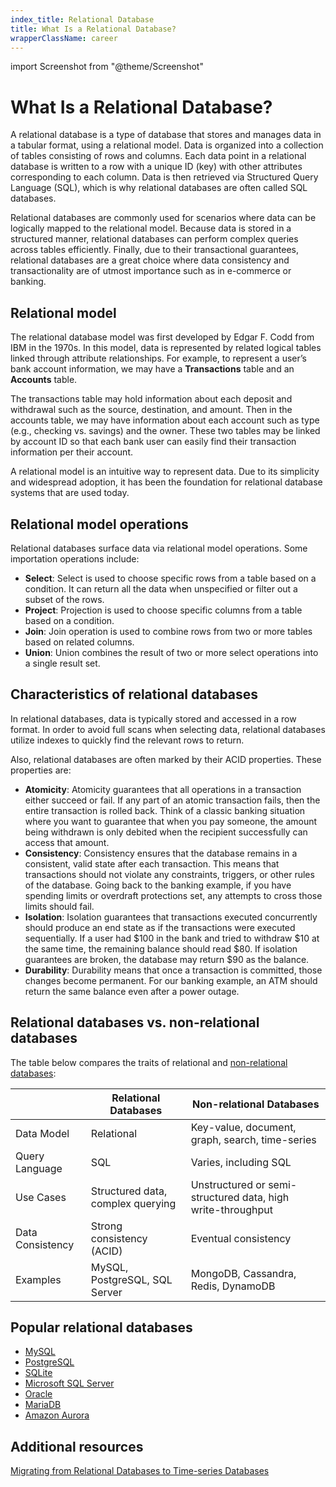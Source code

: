 ```yaml
---
index_title: Relational Database
title: What Is a Relational Database?
wrapperClassName: career
---
```


import Screenshot from "@theme/Screenshot"

# What Is a Relational Database?

A relational database is a type of database that stores and manages data in a
tabular format, using a relational model. Data is organized into a collection of
tables consisting of rows and columns. Each data point in a relational database
is written to a row with a unique ID (key) with other attributes corresponding
to each column. Data is then retrieved via Structured Query Language (SQL),
which is why relational databases are often called SQL databases.

<Screenshot
  alt="Diagram showing an example of a relational database with data in the Transaction table mapped to the Product table and the Customer table."
  height={342}
  src="/img/glossary/relational-database/relational-database.webp"
  width={770}
  title="Example of a relational database: the data in the Transaction table is mapped to the Product table and the Customer table."
/>

Relational databases are commonly used for scenarios where data can be logically
mapped to the relational model. Because data is stored in a structured manner,
relational databases can perform complex queries across tables efficiently.
Finally, due to their transactional guarantees, relational databases are a great
choice where data consistency and transactionality are of utmost importance such
as in e-commerce or banking.

## Relational model

The relational database model was first developed by Edgar F. Codd from IBM in
the 1970s. In this model, data is represented by related logical tables linked
through attribute relationships. For example, to represent a user’s bank account
information, we may have a **Transactions** table and an **Accounts** table.

The transactions table may hold information about each deposit and withdrawal
such as the source, destination, and amount. Then in the accounts table, we may
have information about each account such as type (e.g., checking vs. savings)
and the owner. These two tables may be linked by account ID so that each bank
user can easily find their transaction information per their account.

A relational model is an intuitive way to represent data. Due to its simplicity
and widespread adoption, it has been the foundation for relational database
systems that are used today.

## Relational model operations

Relational databases surface data via relational model operations. Some
importation operations include:

- **Select**: Select is used to choose specific rows from a table based on a
  condition. It can return all the data when unspecified or filter out a subset
  of the rows.
- **Project**: Projection is used to choose specific columns from a table based
  on a condition.
- **Join**: Join operation is used to combine rows from two or more tables based
  on related columns.
- **Union**: Union combines the result of two or more select operations into a
  single result set.

## Characteristics of relational databases

In relational databases, data is typically stored and accessed in a row format.
In order to avoid full scans when selecting data, relational databases utilize
indexes to quickly find the relevant rows to return.

Also, relational databases are often marked by their ACID properties. These
properties are:

- **Atomicity**: Atomicity guarantees that all operations in a transaction
  either succeed or fail. If any part of an atomic transaction fails, then the
  entire transaction is rolled back. Think of a classic banking situation where
  you want to guarantee that when you pay someone, the amount being withdrawn is
  only debited when the recipient successfully can access that amount.
- **Consistency**: Consistency ensures that the database remains in a
  consistent, valid state after each transaction. This means that transactions
  should not violate any constraints, triggers, or other rules of the database.
  Going back to the banking example, if you have spending limits or overdraft
  protections set, any attempts to cross those limits should fail.
- **Isolation**: Isolation guarantees that transactions executed concurrently
  should produce an end state as if the transactions were executed sequentially.
  If a user had $100 in the bank and tried to withdraw $10 at the same time, the
  remaining balance should read
  $80. If isolation guarantees are broken, the database may return $90 as the
  balance.
- **Durability**: Durability means that once a transaction is committed, those
  changes become permanent. For our banking example, an ATM should return the
  same balance even after a power outage.

## Relational databases vs. non-relational databases

The table below compares the traits of relational and
[non-relational databases](/glossary/non-relational-database/):

|                  | Relational Databases              | Non-relational Databases                                    |
| ---------------- | --------------------------------- | ----------------------------------------------------------- |
| Data Model       | Relational                        | Key-value, document, graph, search, time-series             |
| Query Language   | SQL                               | Varies, including SQL                                       |
| Use Cases        | Structured data, complex querying | Unstructured or semi-structured data, high write-throughput |
| Data Consistency | Strong consistency (ACID)         | Eventual consistency                                        |
| Examples         | MySQL, PostgreSQL, SQL Server     | MongoDB, Cassandra, Redis, DynamoDB                         |

## Popular relational databases

- [MySQL](https://www.mysql.com)
- [PostgreSQL](https://www.postgresql.org)
- [SQLite](https://www.sqlite.org/index.html)
- [Microsoft SQL Server](https://www.microsoft.com/en-GB/sql-server/sql-server-downloads)
- [Oracle](https://www.oracle.com/)
- [MariaDB](https://mariadb.org/)
- [Amazon Aurora](https://aws.amazon.com/rds/aurora/)

## Additional resources

[Migrating from Relational Databases to Time-series Databases](https://itnext.io/migrating-from-relational-databases-to-time-series-databases-9f059a3e34cb)
